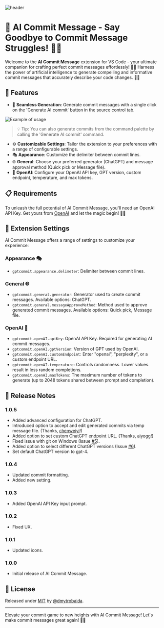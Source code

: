 ![header](https://capsule-render.vercel.app/api?type=venom&height=200&color=0:EEFF00,100:a82da8&fontColor=0:EEFF00,100:a82da8&text=ACM&desc=AI%20Commit%20Message&descAlignY=70)

# 🚀 AI Commit Message - Say Goodbye to Commit Message Struggles! 🤖✨

Welcome to the **AI Commit Message** extension for VS Code - your ultimate companion for crafting perfect commit messages effortlessly! 📝💡 Harness the power of artificial intelligence to generate compelling and informative commit messages that accurately describe your code changes. 🧠💬

## 🌟 Features

- 🎨 **Seamless Generation**: Generate commit messages with a single click on the 'Generate AI commit' button in the source control tab.

![Example of usage](assets/images/example.gif)

> 💡 Tip: You can also generate commits from the command palette by calling the 'Generate AI commit' command.

- ⚙️ **Customizable Settings**: Tailor the extension to your preferences with a range of configurable settings.
- 🎭 **Appearance**: Customize the delimiter between commit lines.
- 🌐 **General**: Choose your preferred generator (ChatGPT) and message approval method (Quick pick or Message file).
- 🔑 **OpenAI**: Configure your OpenAI API key, GPT version, custom endpoint, temperature, and max tokens.

## 📋 Requirements

To unleash the full potential of AI Commit Message, you'll need an OpenAI API Key. Get yours from [OpenAI](https://platform.openai.com/account/api-keys) and let the magic begin! 🔑✨

## 🎨 Extension Settings

AI Commit Message offers a range of settings to customize your experience:

### Appearance 🎭

- `gptcommit.appearance.delimeter`: Delimiter between commit lines.

### General 🌐

- `gptcommit.general.generator`: Generator used to create commit messages. Available options: ChatGPT.
- `gptcommit.general.messageApproveMethod`: Method used to approve generated commit messages. Available options: Quick pick, Message file.

### OpenAI 🔑

- `gptcommit.openAI.apiKey`: OpenAI API Key. Required for generating AI commit messages.
- `gptcommit.openAI.gptVersion`: Version of GPT used by OpenAI.
- `gptcommit.openAI.customEndpoint`: Enter "openai", "perplexity", or a custom endpoint URL.
- `gptcommit.openAI.temperature`: Controls randomness. Lower values result in less random completions.
- `gptcommit.openAI.maxTokens`: The maximum number of tokens to generate (up to 2048 tokens shared between prompt and completion).

## 📝 Release Notes

### 1.0.5

- Added advanced configuration for ChatGPT.
- Introduced option to accept and edit generated commits via temp message file. (Thanks, [chenweiyi](https://github.com/chenweiyi)!)
- Added option to set custom ChatGPT endpoint URL. (Thanks, [aiyogg](https://github.com/aiyogg)!)
- Fixed issue with git on Windows (Issue [#5](https://github.com/dmytrobaida/GPTCommitVSCode/issues/5)).
- Added option to select different ChatGPT versions (Issue [#6](https://github.com/dmytrobaida/GPTCommitVSCode/issues/6)).
- Set default ChatGPT version to gpt-4.

### 1.0.4

- Updated commit formatting.
- Added new setting.

### 1.0.3

- Added OpenAI API Key input prompt.

### 1.0.2

- Fixed UX.

### 1.0.1

- Updated icons.

### 1.0.0

- Initial release of AI Commit Message.

## 📜 License

Released under [MIT](/LICENSE) by [@dmytrobaida](https://github.com/dmytrobaida).

---

Elevate your commit game to new heights with AI Commit Message! Let's make commit messages great again! 🚀🌟
